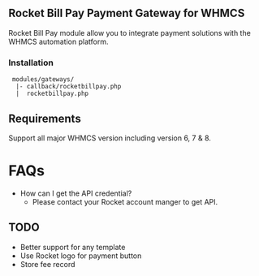 ## Rocket Bill Pay Payment Gateway for WHMCS

Rocket Bill Pay module allow you to integrate payment solutions with the WHMCS automation platform.


### Installation

```
 modules/gateways/
  |- callback/rocketbillpay.php
  |  rocketbillpay.php
```

## Requirements

Support all major WHMCS version including version 6, 7 & 8.


# FAQs

- How can I get the API credential?
    - Please contact your Rocket account manger to get API.

## TODO

- Better support for any template
- Use Rocket logo for payment button
- Store fee record